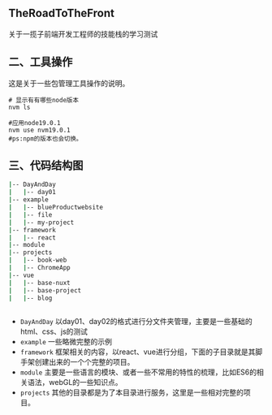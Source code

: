 ## TheRoadToTheFront
关于一揽子前端开发工程师的技能栈的学习测试

## 二、工具操作
这是关于一些包管理工具操作的说明。
```shell
# 显示有有哪些node版本
nvm ls

#应用node19.0.1
nvm use nvm19.0.1
#ps:npm的版本也会切换。
```

## 三、代码结构图
```bash
|-- DayAndDay
|   |-- day01
|-- example
|   |-- blueProductwebsite
|   |-- file
|   |-- my-project
|-- framework
|   |-- react
|-- module
|-- projects
|   |-- book-web
|   |-- ChromeApp
|-- vue
|   |-- base-nuxt
|   |-- base-project
|   |-- blog



```
- `DayAndDay` 以day01、day02的格式进行分文件夹管理，主要是一些基础的html、css、js的测试
- `example` 一些略微完整的示例
- `framework` 框架相关的内容，以react、vue进行分组，下面的子目录就是其脚手架创建出来的一个个完整的项目。
- `module` 主要是一些语言的模块、或者一些不常用的特性的梳理，比如ES6的相关语法，webGL的一些知识点。
- `projects` 其他的目录都是为了本目录进行服务，这里是一些相对完整的项目。
